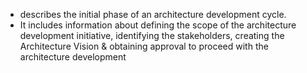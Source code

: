- describes the initial phase of an architecture development cycle.
- It includes information about defining the scope of the architecture development initiative, identifying the stakeholders, creating the Architecture Vision & obtaining approval to proceed with the architecture development